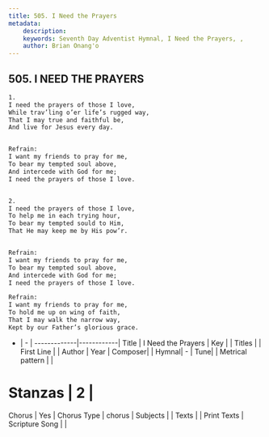 ```yaml
---
title: 505. I Need the Prayers
metadata:
    description: 
    keywords: Seventh Day Adventist Hymnal, I Need the Prayers, , 
    author: Brian Onang'o
---
```



## 505. I NEED THE PRAYERS

```txt
1.
I need the prayers of those I love,
While trav’ling o’er life’s rugged way,
That I may true and faithful be,
And live for Jesus every day.


Refrain:
I want my friends to pray for me,
To bear my tempted soul above,
And intercede with God for me;
I need the prayers of those I love.


2.
I need the prayers of those I love,
To help me in each trying hour,
To bear my tempted sould to Him,
That He may keep me by His pow’r.


Refrain:
I want my friends to pray for me,
To bear my tempted soul above,
And intercede with God for me;
I need the prayers of those I love.

Refrain:
I want my friends to pray for me,
To hold me up on wing of faith,
That I may walk the narrow way,
Kept by our Father’s glorious grace.
```

- |   -  |
-------------|------------|
Title | I Need the Prayers |
Key |  |
Titles |  |
First Line |  |
Author | 
Year | 
Composer|  |
Hymnal|  - |
Tune|  |
Metrical pattern | |
# Stanzas | 2 |
Chorus | Yes |
Chorus Type | chorus |
Subjects |  |
Texts |  |
Print Texts | 
Scripture Song |  |
  
